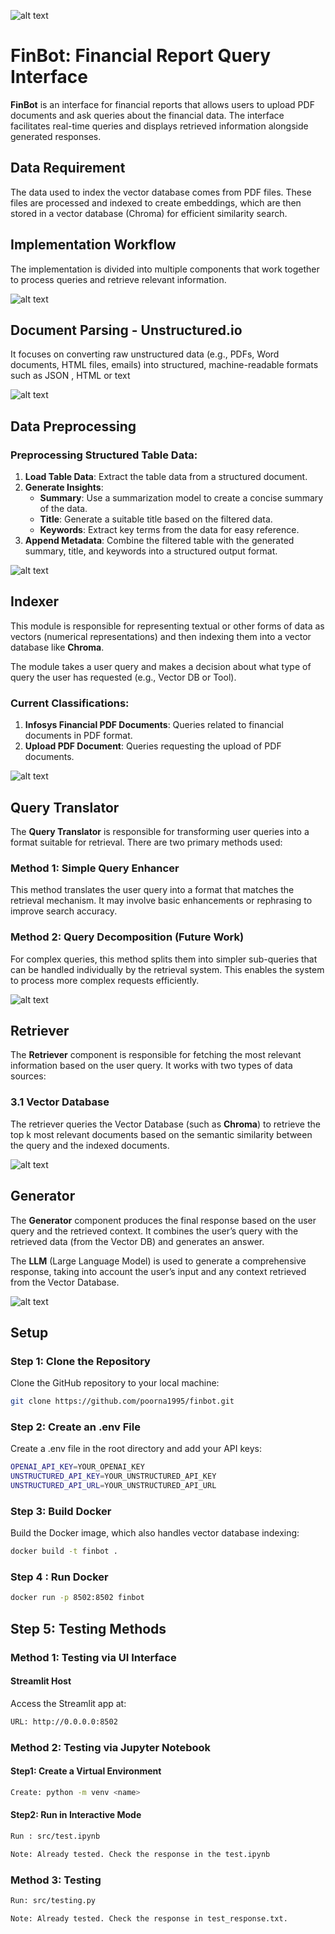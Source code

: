 ![alt text](assests/main.png)

# FinBot: Financial Report Query Interface

**FinBot** is an interface for financial reports that allows users to upload PDF documents and ask queries about the financial data. The interface facilitates real-time queries and displays retrieved information alongside generated responses.

## Data Requirement

The data used to index the vector database comes from PDF files. These files are processed and indexed to create embeddings, which are then stored in a vector database (Chroma) for efficient similarity search.

## Implementation Workflow

The implementation is divided into multiple components that work together to process queries and retrieve relevant information.

![alt text](assests/overall.png)

## Document Parsing - Unstructured.io

It focuses on converting raw unstructured data (e.g., PDFs, Word documents, HTML files, emails) into structured, machine-readable formats such as JSON , HTML or text

![alt text](assests/unstructured.png)

## Data Preprocessing

### Preprocessing Structured Table Data:

1. **Load Table Data**: Extract the table data from a structured document.
2. **Generate Insights**:
   - **Summary**: Use a summarization model to create a concise summary of the data.
   - **Title**: Generate a suitable title based on the filtered data.
   - **Keywords**: Extract key terms from the data for easy reference.
3. **Append Metadata**: Combine the filtered table with the generated summary, title, and keywords into a structured output format.

![alt text](assests/preprocessing.png)

## Indexer

This module is responsible for representing textual or other forms of data as vectors (numerical representations) and then indexing them into a vector database like **Chroma**.

The module takes a user query and makes a decision about what type of query the user has requested (e.g., Vector DB or Tool).

### Current Classifications:

1. **Infosys Financial PDF Documents**: Queries related to financial documents in PDF format.
2. **Upload PDF Document**: Queries requesting the upload of PDF documents.

![alt text](assests/indexer.png)

## Query Translator

The **Query Translator** is responsible for transforming user queries into a format suitable for retrieval. There are two primary methods used:

### Method 1: Simple Query Enhancer

This method translates the user query into a format that matches the retrieval mechanism. It may involve basic enhancements or rephrasing to improve search accuracy.

### Method 2: Query Decomposition (Future Work)

For complex queries, this method splits them into simpler sub-queries that can be handled individually by the retrieval system. This enables the system to process more complex requests efficiently.

![alt text](assests/query.png)

## Retriever

The **Retriever** component is responsible for fetching the most relevant information based on the user query. It works with two types of data sources:

### 3.1 Vector Database

The retriever queries the Vector Database (such as **Chroma**) to retrieve the top k most relevant documents based on the semantic similarity between the query and the indexed documents.

![alt text](assests/retriver.png)

## Generator

The **Generator** component produces the final response based on the user query and the retrieved context. It combines the user’s query with the retrieved data (from the Vector DB) and generates an answer.

The **LLM** (Large Language Model) is used to generate a comprehensive response, taking into account the user’s input and any context retrieved from the Vector Database.

![alt text](assests/generator.png)

## Setup

### Step 1: Clone the Repository

Clone the GitHub repository to your local machine:

```bash
git clone https://github.com/poorna1995/finbot.git
```

### Step 2: Create an .env File

Create a .env file in the root directory and add your API keys:

```bash
OPENAI_API_KEY=YOUR_OPENAI_KEY
UNSTRUCTURED_API_KEY=YOUR_UNSTRUCTURED_API_KEY
UNSTRUCTURED_API_URL=YOUR_UNSTRUCTURED_API_URL
```

### Step 3: Build Docker

Build the Docker image, which also handles vector database indexing:

```bash
docker build -t finbot .
```

### Step 4 : Run Docker

```bash
docker run -p 8502:8502 finbot
```

## Step 5: Testing Methods

### Method 1: Testing via UI Interface

#### Streamlit Host

Access the Streamlit app at:

```bash
URL: http://0.0.0.0:8502

```

### Method 2: Testing via Jupyter Notebook

#### Step1: Create a Virtual Environment

```bash
Create: python -m venv <name>

```

#### Step2: Run in Interactive Mode

```bash
Run : src/test.ipynb

Note: Already tested. Check the response in the test.ipynb

```

### Method 3: Testing

```bash
Run: src/testing.py

Note: Already tested. Check the response in test_response.txt.
```
